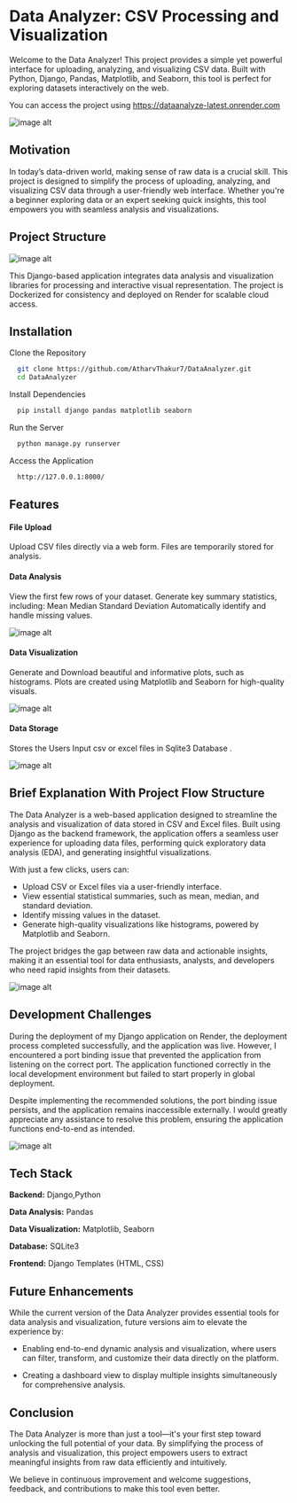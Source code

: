 # Data Analyzer: CSV Processing and Visualization

Welcome to the Data Analyzer! This project provides a simple yet powerful interface for uploading, analyzing, and visualizing CSV data. Built with Python, Django, Pandas, Matplotlib, and Seaborn, this tool is perfect for exploring datasets interactively on the web.

You can access the project using https://dataanalyze-latest.onrender.com

![image alt ](https://github.com/AtharvThakur7/DataAnalyzer/blob/662ffadf7dc7f0c4868b288c695b1720fb523c84/Screenshot%202024-12-22%20093037.png)

## Motivation

In today’s data-driven world, making sense of raw data is a crucial skill. This project is designed to simplify the process of uploading, analyzing, and visualizing CSV data through a user-friendly web interface. Whether you're a beginner exploring data or an expert seeking quick insights, this tool empowers you with seamless analysis and visualizations.

## Project Structure
![image alt](https://github.com/AtharvThakur7/DataAnalyzer/blob/d60f83c4e824e506c792b86ebdb2428f68bfc28d/Screenshot%202024-12-31%20154526.png) 

This Django-based application integrates data analysis and visualization libraries for processing and interactive visual representation. The project is Dockerized for consistency and deployed on Render for scalable cloud access.


## Installation

Clone the Repository

```bash
  git clone https://github.com/AtharvThakur7/DataAnalyzer.git
  cd DataAnalyzer
```
Install Dependencies

```bash
  pip install django pandas matplotlib seaborn
```
Run the Server
```bash
  python manage.py runserver
```
Access the Application
```bash
  http://127.0.0.1:8000/
```

## Features

#### File Upload
Upload CSV files directly via a web form.
Files are temporarily stored for analysis.

#### Data Analysis
View the first few rows of your dataset.
Generate key summary statistics, including:
Mean
Median
Standard Deviation
Automatically identify and handle missing values.

![image alt](https://github.com/AtharvThakur7/DataAnalyzer/blob/e4df6b1e59dcd87bb284c5be26e3abe158ec0e36/Screenshot%202024-12-22%20093119.png)

#### Data Visualization
Generate and Download beautiful and informative plots, such as histograms.
Plots are created using Matplotlib and Seaborn for high-quality visuals.

![image alt](https://github.com/AtharvThakur7/DataAnalyzer/blob/b16b57951bd887533d44037a7f2f11a2be55aec2/Screenshot%202024-12-22%20093148.png)

#### Data Storage
Stores the Users Input csv or excel files in Sqlite3 Database .


![image alt](https://github.com/AtharvThakur7/DataAnalyzer/blob/6deea771b377ebe4732d8ca0153c44b062025107/Screenshot%202024-12-22%20102400.png)



## Brief Explanation With Project Flow Structure

The Data Analyzer is a web-based application designed to streamline the analysis and visualization of data stored in CSV and Excel files. Built using Django as the backend framework, the application offers a seamless user experience for uploading data files, performing quick exploratory data analysis (EDA), and generating insightful visualizations.

With just a few clicks, users can:

- Upload CSV or Excel files via a user-friendly interface.
- View essential statistical summaries, such as mean, median, and standard deviation.
- Identify missing values in the dataset.
- Generate high-quality visualizations like histograms, powered by Matplotlib and Seaborn.

The project bridges the gap between raw data and actionable insights, making it an essential tool for data enthusiasts, analysts, and developers who need rapid insights from their datasets.


![image alt](https://github.com/AtharvThakur7/DataAnalyzer/blob/dc7c2b5424163175824bf7381cc85bcd13ce0706/Screenshot%202024-12-22%20102308.png)



## Development Challenges


During the deployment of my Django application on Render, the deployment process completed successfully, and the application was live. However, I encountered a port binding issue that prevented the application from listening on the correct port. The application functioned correctly in the local development environment but failed to start properly in global deployment.


Despite implementing the recommended solutions, the port binding issue persists, and the application remains inaccessible externally. I would greatly appreciate any assistance to resolve this problem, ensuring the application functions end-to-end as intended.

![image alt](https://github.com/AtharvThakur7/DataAnalyzer/blob/50e15a21d0379efe0cf8e54f7eb258c1eb2a17fb/Screenshot%202024-12-22%20224256.png)




## Tech Stack

**Backend:** Django,Python

**Data Analysis:** Pandas

**Data Visualization:** Matplotlib, Seaborn

**Database:** SQLite3

**Frontend:** Django Templates (HTML, CSS)



## Future Enhancements

While the current version of the Data Analyzer provides essential tools for data analysis and visualization, future versions aim to elevate the experience by:

- Enabling end-to-end dynamic analysis and visualization, where users can filter, transform, and customize their data directly on the platform.

- Creating a dashboard view to display multiple insights simultaneously for comprehensive analysis.


## Conclusion

The Data Analyzer is more than just a tool—it's your first step toward unlocking the full potential of your data. By simplifying the process of analysis and visualization, this project empowers users to extract meaningful insights from raw data efficiently and intuitively.

We believe in continuous improvement and welcome suggestions, feedback, and contributions to make this tool even better.









